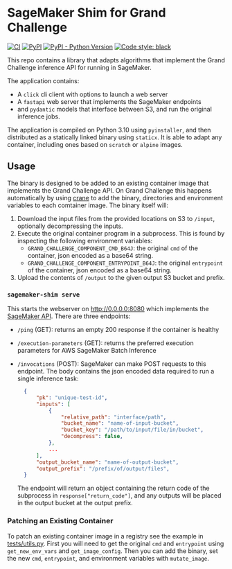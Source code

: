 # SageMaker Shim for Grand Challenge

[![CI](https://github.com/jmsmkn/sagemaker-shim/actions/workflows/ci.yml/badge.svg?branch=main)](https://github.com/jmsmkn/sagemaker-shim/actions/workflows/ci.yml?query=branch%3Amain)
[![PyPI](https://img.shields.io/pypi/v/sagemaker-shim)](https://pypi.org/project/sagemaker-shim/)
[![PyPI - Python Version](https://img.shields.io/pypi/pyversions/sagemaker-shim)](https://pypi.org/project/sagemaker-shim/)
[![Code style: black](https://img.shields.io/badge/code%20style-black-000000.svg)](https://github.com/psf/black)

This repo contains a library that adapts algorithms that implement the Grand Challenge inference API for running in SageMaker.

The application contains:

- A `click` cli client with options to launch a web server
- A `fastapi` web server that implements the SageMaker endpoints
- and `pydantic` models that interface between S3, and run the original inference jobs.

The application is compiled on Python 3.10 using `pyinstaller`, and then distributed as a statically linked binary using `staticx`.
It is able to adapt any container, including ones based on `scratch` or `alpine` images.

## Usage

The binary is designed to be added to an existing container image that implements the Grand Challenge API.
On Grand Challenge this happens automatically by using [crane](https://github.com/google/go-containerregistry/blob/main/cmd/crane/doc/crane_mutate.md) to add the binary, directories and environment variables to each comtainer image.
The binary itself will:

1. Download the input files from the provided locations on S3 to `/input`, optionally decompressing the inputs.
1. Execute the original container program in a subprocess.
   This is found by inspecting the following environment variables:
    - `GRAND_CHALLENGE_COMPONENT_CMD_B64J`: the original `cmd` of the container, json encoded as a base64 string.
    - `GRAND_CHALLENGE_COMPONENT_ENTRYPOINT_B64J`: the original `entrypoint` of the container, json encoded as a base64 string.
1. Upload the contents of `/output` to the given output S3 bucket and prefix.

### `sagemaker-shim serve`

This starts the webserver on http://0.0.0.0:8080 which implements the [SageMaker API](https://docs.aws.amazon.com/sagemaker/latest/dg/your-algorithms-batch-code.html).
There are three endpoints:

- `/ping` (GET): returns an empty 200 response if the container is healthy
- `/execution-parameters` (GET): returns the preferred execution parameters for AWS SageMaker Batch Inference
- `/invocations` (POST): SageMaker can make POST requests to this endpoint.
  The body contains the json encoded data required to run a single inference task:

  ```json
    {
        "pk": "unique-test-id",
        "inputs": [
            {
                "relative_path": "interface/path",
                "bucket_name": "name-of-input-bucket",
                "bucket_key": "/path/to/input/file/in/bucket",
                "decompress": false,
            },
            ...
        ],
        "output_bucket_name": "name-of-output-bucket",
        "output_prefix": "/prefix/of/output/files",
    }
  ```

  The endpoint will return an object containing the return code of the subprocess in `response["return_code"]`,
  and any outputs will be placed in the output bucket at the output prefix.

### Patching an Existing Container

To patch an existing container image in a registry see the example in [tests/utils.py](tests/utils.py).
First you will need to get the original `cmd` and `entrypoint` using `get_new_env_vars` and `get_image_config`.
Then you can add the binary, set the new `cmd`, `entrypoint`, and environment variables with `mutate_image`.
